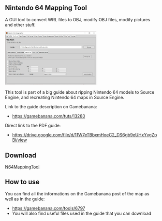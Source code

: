 ## Nintendo 64 Mapping Tool

A GUI tool to convert WRL files to OBJ, modify OBJ files, modify pictures and other stuff.

<img src="Images/ObjTools_ModifyObj.jpg" width="60%" />

This tool is part of a big guide about ripping Nintendo 64 models to Source Engine, and recreating Nintendo 64 maps in Source Engine.

Link to the guide description on Gamebanana: 

- https://gamebanana.com/tuts/13280

Direct link to the PDF guide: 

- https://drive.google.com/file/d/11W7eTBbxmHoeC2_DS6gb9eUHxYvgZpBi/view

## Download

[N64MappingTool](https://github.com/Moltard/N64MappingTool/releases/latest)

## How to use

You can find all the informations on the Gamebanana post of the map as well as in the guide:

- https://gamebanana.com/tools/6797
- You will also find useful files used in the guide that you can download

